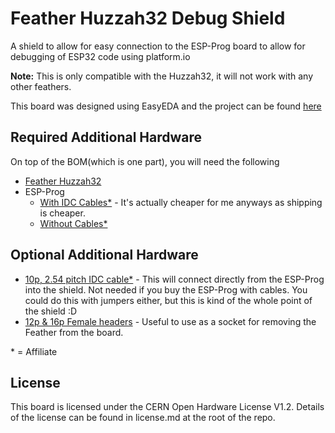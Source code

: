 # Feather Huzzah32 Debug Shield

A shield to allow for easy connection to the ESP-Prog board to allow for debugging of ESP32 code using platform.io

**Note:** This is only compatible with the Huzzah32, it will not work with any other feathers.

This board was designed using EasyEDA and the project can be found [here](https://easyeda.com/ecenuig/huzzah32-debug-breakout)

## Required Additional Hardware

On top of the BOM(which is one part), you will need the following

- [Feather Huzzah32](https://www.adafruit.com/product/3405)
- ESP-Prog
  - [With IDC Cables\*](https://s.click.aliexpress.com/e/_99ab5G) - It's actually cheaper for me anyways as shipping is cheaper.
  - [Without Cables\*](https://s.click.aliexpress.com/e/_ABmPLg)

## Optional Additional Hardware

- [10p, 2.54 pitch IDC cable\*](https://s.click.aliexpress.com/e/_ACxvMA) - This will connect directly from the ESP-Prog into the shield. Not needed if you buy the ESP-Prog with cables. You could do this with jumpers either, but this is kind of the whole point of the shield :D
- [12p & 16p Female headers](https://www.adafruit.com/product/2886) - Useful to use as a socket for removing the Feather from the board.

\* = Affiliate

## License

This board is licensed under the CERN Open Hardware License V1.2. Details of the license can be found in license.md at the root of the repo.
